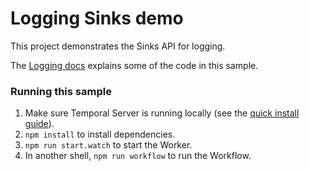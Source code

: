 # Logging Sinks demo

This project demonstrates the Sinks API for logging.

The [Logging docs](https://docs.temporal.io/docs/typescript/logging/) explains some of the code in this sample.

### Running this sample

1. Make sure Temporal Server is running locally (see the [quick install guide](https://docs.temporal.io/docs/server/quick-install/)).
1. `npm install` to install dependencies.
1. `npm run start.watch` to start the Worker.
1. In another shell, `npm run workflow` to run the Workflow.